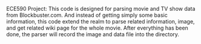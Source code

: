 ECE590 Project:
This code is designed for parsing movie and TV show data from Blockbuster.com. And instead of getting simply
some basic information, this code extend the realm to parse related information, image, and get related wiki
page for the whole movie. After everything has been done, the parser will record the image and data file into 
the directory.
